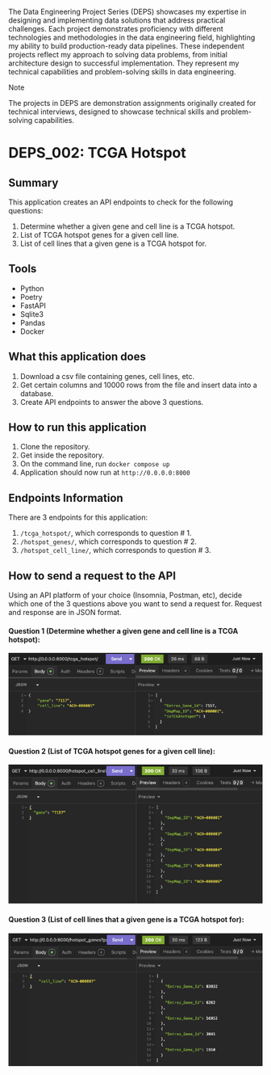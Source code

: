 The Data Engineering Project Series (DEPS) showcases my expertise in designing and implementing data solutions that address practical challenges. Each project demonstrates proficiency with different technologies and methodologies in the data engineering field, highlighting my ability to build production-ready data pipelines. These independent projects reflect my approach to solving data problems, from initial architecture design to successful implementation. They represent my technical capabilities and problem-solving skills in data engineering.

> [!NOTE]
> The projects in DEPS are demonstration assignments originally created for technical interviews, designed to showcase technical skills and problem-solving capabilities.

# DEPS_002: TCGA Hotspot

## Summary
This application creates an API endpoints to check for the following questions:
1. Determine whether a given gene and cell line is a TCGA hotspot.
2. List of TCGA hotspot genes for a given cell line.
3. List of cell lines that a given gene is a TCGA hotspot for.

## Tools
* Python
* Poetry
* FastAPI
* Sqlite3
* Pandas
* Docker

## What this application does
1. Download a csv file containing genes, cell lines, etc.
2. Get certain columns and 10000 rows from the file and insert data into a database.
3. Create API endpoints to answer the above 3 questions.

## How to run this application
1. Clone the repository.
2. Get inside the repository.
3. On the command line, run `docker compose up`
4. Application should now run at `http://0.0.0.0:8000`

## Endpoints Information
There are 3 endpoints for this application:
1. `/tcga_hotspot/`, which corresponds to question # 1.
2. `/hotspot_genes/`, which corresponds to question # 2.
3. `/hotspot_cell_line/`, which corresponds to question # 3.

## How to send a request to the API
Using an API platform of your choice (Insomnia, Postman, etc), decide which one of the 3 questions above you want to send a request for.
Request and response are in JSON format.

#### Question 1 (Determine whether a given gene and cell line is a TCGA hotspot):
![Example using gene: 7157 and cell line: ACH-000001](https://github.com/wiharto/DEPS_002/blob/main/images/istcgahotspot.png)

#### Question 2 (List of TCGA hotspot genes for a given cell line):
![Example using gene: 7157](https://github.com/wiharto/DEPS_002/blob/main/images/listofcelllines.png)

#### Question 3 (List of cell lines that a given gene is a TCGA hotspot for):
![Example using cell line: ACH-000007](https://github.com/wiharto/DEPS_002/blob/main/images/tcgahotspotgenes.png)
